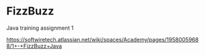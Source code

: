 # FizzBuzz
Java training assignment 1

https://softwiretech.atlassian.net/wiki/spaces/Academy/pages/19580059688/1+-+FizzBuzz+Java
